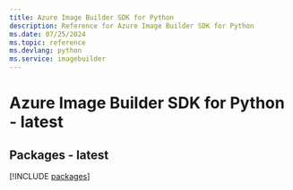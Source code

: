```yaml
---
title: Azure Image Builder SDK for Python
description: Reference for Azure Image Builder SDK for Python
ms.date: 07/25/2024
ms.topic: reference
ms.devlang: python
ms.service: imagebuilder
---
```

# Azure Image Builder SDK for Python - latest
## Packages - latest
[!INCLUDE [packages](image-builder-index.md)]